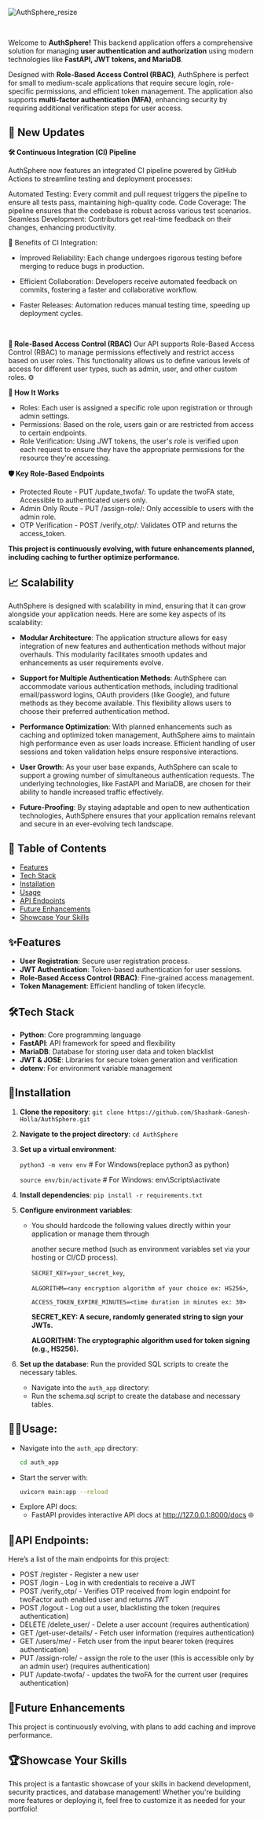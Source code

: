 
![AuthSphere_resize](https://github.com/user-attachments/assets/561999f8-aca5-478b-9b21-be95fb0e87dc)

<br>

Welcome to **AuthSphere!** This backend application offers a comprehensive solution for managing **user authentication and authorization** using modern technologies like **FastAPI, JWT tokens, and MariaDB**.

Designed with **Role-Based Access Control (RBAC)**, AuthSphere is perfect for small to medium-scale applications that require secure login, role-specific permissions, and efficient token management. The application also supports **multi-factor authentication (MFA)**, enhancing security by requiring additional verification steps for user access.

## 🚀 New Updates

**🛠️ Continuous Integration (CI) Pipeline**

AuthSphere now features an integrated CI pipeline powered by GitHub Actions to streamline testing and deployment processes:

Automated Testing: Every commit and pull request triggers the pipeline to ensure all tests pass, maintaining high-quality code.
Code Coverage: The pipeline ensures that the codebase is robust across various test scenarios.
Seamless Development: Contributors get real-time feedback on their changes, enhancing productivity.

🌟 Benefits of CI Integration:

- Improved Reliability: Each change undergoes rigorous testing before merging to reduce bugs in production.

- Efficient Collaboration: Developers receive automated feedback on commits, fostering a faster and collaborative workflow.

- Faster Releases: Automation reduces manual testing time, speeding up deployment cycles.
<br>

**🔐 Role-Based Access Control (RBAC)**
Our API supports Role-Based Access Control (RBAC) to manage permissions effectively and restrict access based on user roles. This functionality allows us to define various levels of access for different user types, such as admin, user, and other custom roles. ⚙️

   **🎯 How It Works**
   - Roles: Each user is assigned a specific role upon registration or through admin settings.
   - Permissions: Based on the role, users gain or are restricted from access to certain endpoints.
   - Role Verification: Using JWT tokens, the user's role is verified upon each request to ensure they have the appropriate permissions for the resource they're accessing.

   **🛡️ Key Role-Based Endpoints**
   - Protected Route - PUT /update_twofa/: To update the twoFA state, Accessible to authenticated users only.
   - Admin Only Route - PUT /assign-role/: Only accessible to users with the admin role.
   - OTP Verification - POST /verify_otp/: Validates OTP and returns the access_token.

**This project is continuously evolving, with future enhancements planned, including caching to further optimize performance.**

## 📈 Scalability

AuthSphere is designed with scalability in mind, ensuring that it can grow alongside your application needs. Here are some key aspects of its scalability:

- **Modular Architecture**: The application structure allows for easy integration of new features and authentication methods without major overhauls. This modularity facilitates smooth updates and enhancements as user requirements evolve.

- **Support for Multiple Authentication Methods**: AuthSphere can accommodate various authentication methods, including traditional email/password logins, OAuth providers (like Google), and future methods as they become available. This flexibility allows users to choose their preferred authentication method.

- **Performance Optimization**: With planned enhancements such as caching and optimized token management, AuthSphere aims to maintain high performance even as user loads increase. Efficient handling of user sessions and token validation helps ensure responsive interactions.

- **User Growth**: As your user base expands, AuthSphere can scale to support a growing number of simultaneous authentication requests. The underlying technologies, like FastAPI and MariaDB, are chosen for their ability to handle increased traffic effectively.

- **Future-Proofing**: By staying adaptable and open to new authentication technologies, AuthSphere ensures that your application remains relevant and secure in an ever-evolving tech landscape.


## 📖 Table of Contents
- [Features](#features)
- [Tech Stack](#%EF%B8%8Ftech-stack)
- [Installation](#installation)
- [Usage](#usage)
- [API Endpoints](#api-endpoints)
- [Future Enhancements](#future-enhancements)
- [Showcase Your Skills](#showcase-your-skills)


## ✨Features
- **User Registration**: Secure user registration process.
- **JWT Authentication**: Token-based authentication for user sessions.
- **Role-Based Access Control (RBAC)**: Fine-grained access management.
- **Token Management**: Efficient handling of token lifecycle.

## 🛠️Tech Stack
- **Python**: Core programming language
- **FastAPI**: API framework for speed and flexibility
- **MariaDB**: Database for storing user data and token blacklist
- **JWT & JOSE**: Libraries for secure token generation and verification
- **dotenv**: For environment variable management


## 🚀Installation
1. **Clone the repository**:
    `git clone https://github.com/Shashank-Ganesh-Holla/AuthSphere.git`
2. **Navigate to the project directory**:
   `cd AuthSphere`
3. **Set up a virtual environment**:
   
   `python3 -m venv env` # For Windows(replace python3 as python)
   
   `source env/bin/activate`  # For Windows: env\Scripts\activate
5. **Install dependencies**:
  `pip install -r requirements.txt`
6. **Configure environment variables**:
   - You should hardcode the following values directly within your application or manage them through

     another secure method (such as environment variables set via your hosting or CI/CD process).
     
     `SECRET_KEY=your_secret_key`,
     
      `ALGORITHM=<any encryption algorithm of your choice ex: HS256>`,
     
      `ACCESS_TOKEN_EXPIRE_MINUTES=<time duration in minutes ex: 30>`
     <br>

       **SECRET_KEY: A secure, randomly generated string to sign your JWTs.**
     
       **ALGORITHM: The cryptographic algorithm used for token signing (e.g., HS256).**
     
7. **Set up the database**:
   Run the provided SQL scripts to create the necessary tables.
   - Navigate into the `auth_app` directory:
   - Run the schema.sql script to create the database and necessary tables.
   
## 🧑‍💻Usage: 
   - Navigate into the `auth_app` directory:
     ```bash
     cd auth_app
     ```
   - Start the server with:
     ```bash
     uvicorn main:app --reload
     ```
   - Explore API docs:
     - FastAPI provides interactive API docs at http://127.0.0.1:8000/docs 🌐

## 🔗API Endpoints:
Here’s a list of the main endpoints for this project:

- POST /register - Register a new user
- POST /login - Log in with credentials to receive a JWT
- POST /verify_otp/ - Verifies OTP received from login endpoint for twoFactor auth enabled user and returns JWT
- POST /logout - Log out a user, blacklisting the token (requires authentication)
- DELETE /delete_user/ - Delete a user account (requires authentication)
- GET /get-user-details/ - Fetch user information (requires authentication)
- GET /users/me/ - Fetch user from the input bearer token (requires authentication)
- PUT /assign-role/ - assign the role to the user (this is accessible only by an admin user) (requires authentication)
- PUT /update-twofa/ - updates the twoFA for the current user (requires authentication)


## 🌱Future Enhancements 
This project is continuously evolving, with plans to add caching and improve performance.

## 🏆Showcase Your Skills
This project is a fantastic showcase of your skills in backend development, security practices, and database management! Whether you're building more features or deploying it, feel free to customize it as needed for your portfolio!
